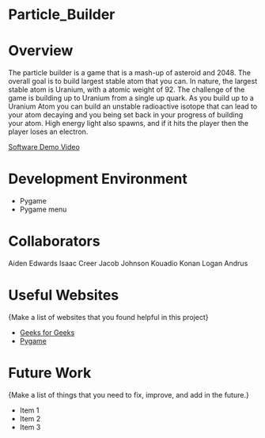 # Particle_Builder

# Overview

The particle builder is a game that is a mash-up of asteroid and 2048. 
The overall goal is to build largest stable atom that you can. In nature,
the largest stable atom is Uranium, with a atomic weight of 92. The 
challenge of the game is building up to Uranium from a single up quark. As 
you build up to a Uranium Atom you can build an unstable radioactive isotope 
that can lead to your atom decaying and you being set back in your 
progress of building your atom. High energy light also spawns, and if it hits
the player then the player loses an electron.

[Software Demo Video](http://youtube.link.goes.here)

# Development Environment

* Pygame
* Pygame menu

# Collaborators

Aiden Edwards
Isaac Creer
Jacob Johnson
Kouadio Konan
Logan Andrus

# Useful Websites

{Make a list of websites that you found helpful in this project}
* [Geeks for Geeks](https://www.geeksforgeeks.org/k-dimensional-tree/)
* [Pygame](http://www.pygame.org)

# Future Work

{Make a list of things that you need to fix, improve, and add in the future.}
* Item 1
* Item 2
* Item 3
